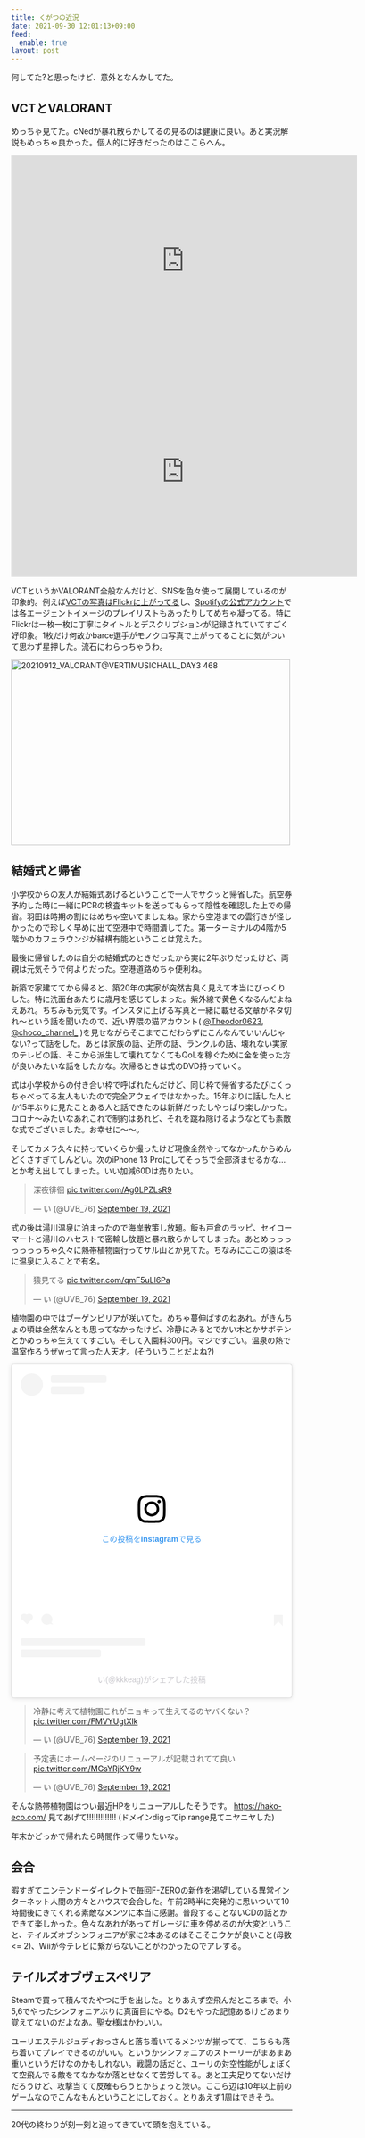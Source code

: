 ```yaml
---
title: くがつの近況
date: 2021-09-30 12:01:13+09:00
feed:
  enable: true
layout: post
---
```


何してた?と思ったけど、意外となんかしてた。

## VCTとVALORANT

めっちゃ見てた。cNedが暴れ散らかしてるの見るのは健康に良い。あと実況解説もめっちゃ良かった。個人的に好きだったのはここらへん。

<iframe src="https://clips.twitch.tv/embed?clip=SplendidProudMooseNononoCat-fQmZGOCXWVhlGMAf&parent=ikaruga.org" frameborder="0" allowfullscreen="true" scrolling="no" height="378" width="620"></iframe>
<iframe src="https://clips.twitch.tv/embed?clip=GlutenFreeOilyDotterelRitzMitz-7JrROLKJU0spuRtC&parent=ikaruga.org" frameborder="0" allowfullscreen="true" scrolling="no" height="378" width="620"></iframe>

VCTというかVALORANT全般なんだけど、SNSを色々使って展開しているのが印象的。例えば[VCTの写真はFlickrに上がってる](https://www.flickr.com/people/valorantesports/)し、[Spotifyの公式アカウント](https://open.spotify.com/artist/3wrFoI9EVjWg6m8xXeWr5t/playlists)では各エージェントイメージのプレイリストもあったりしてめちゃ凝ってる。特にFlickrは一枚一枚に丁寧にタイトルとデスクリプションが記録されていてすごく好印象。1枚だけ何故かbarce選手がモノクロ写真で上がってることに気がついて思わず星押した。流石にわらっちゃうわ。

<a data-flickr-embed="true" href="https://www.flickr.com/photos/valorantesports/51464447377/in/album-72157719831138357/" title="20210912_VALORANT@VERTIMUSICHALL_DAY3 468"><img src="https://live.staticflickr.com/65535/51464447377_a00e5c6c46.jpg" width="500" height="333" alt="20210912_VALORANT@VERTIMUSICHALL_DAY3 468"></a><script async src="//embedr.flickr.com/assets/client-code.js" charset="utf-8"></script>

## 結婚式と帰省

小学校からの友人が結婚式あげるということで一人でサクッと帰省した。航空券予約した時に一緒にPCRの検査キットを送ってもらって陰性を確認した上での帰省。羽田は時期の割にはめちゃ空いてましたね。家から空港までの雲行きが怪しかったので珍しく早めに出て空港中で時間潰してた。第一ターミナルの4階か5階かのカフェラウンジが結構有能ということは覚えた。

最後に帰省したのは自分の結婚式のときだったから実に2年ぶりだったけど、両親は元気そうで何よりだった。空港道路めちゃ便利ね。

新築で家建ててから帰ると、築20年の実家が突然古臭く見えて本当にびっくりした。特に洗面台あたりに歳月を感じてしまった。紫外線で黄色くなるんだよねえあれ。ちぢみも元気です。インスタに上げる写真と一緒に載せる文章がネタ切れ〜という話を聞いたので、近い界隈の猫アカウント( [@Theodor0623](https://twitter.com/Theodor0623), [@choco_channel_](https://twitter.com/choco_channel_) )を見せながらそこまでこだわらずにこんなんでいいんじゃない?って話をした。あとは家族の話、近所の話、ランクルの話、壊れない実家のテレビの話、そこから派生して壊れてなくてもQoLを稼ぐために金を使った方が良いみたいな話をしたかな。次帰るときは式のDVD持っていく。

式は小学校からの付き合い枠で呼ばれたんだけど、同じ枠で帰省するたびにくっちゃべってる友人もいたので完全アウェイではなかった。15年ぶりに話した人とか15年ぶりに見たことある人と話できたのは新鮮だったしやっぱり楽しかった。コロナ〜みたいなあれこれで制約はあれど、それを跳ね除けるようなとても素敵な式でございました。お幸せに〜〜。

そしてカメラ久々に持っていくらか撮ったけど現像全然やってなかったからめんどくさすぎてしんどい。次のiPhone 13 Proにしてそっちで全部済ませるかな…とか考え出してしまった。いい加減60Dは売りたい。

<blockquote class="twitter-tweet"><p lang="ja" dir="ltr">深夜徘徊 <a href="https://t.co/Ag0LPZLsR9">pic.twitter.com/Ag0LPZLsR9</a></p>&mdash; い (@UVB_76) <a href="https://twitter.com/UVB_76/status/1439636754588311556?ref_src=twsrc%5Etfw">September 19, 2021</a></blockquote> <script async src="https://platform.twitter.com/widgets.js" charset="utf-8"></script>

式の後は湯川温泉に泊まったので海岸散策し放題。飯も戸倉のラッピ、セイコーマートと湯川のハセストで密輸し放題と暴れ散らかしてしまった。あとめっっっっっっっちゃ久々に熱帯植物園行ってサル山とか見てた。ちなみにここの猿は冬に温泉に入ることで有名。

<blockquote class="twitter-tweet"><p lang="ja" dir="ltr">猿見てる <a href="https://t.co/qmF5uLl6Pa">pic.twitter.com/qmF5uLl6Pa</a></p>&mdash; い (@UVB_76) <a href="https://twitter.com/UVB_76/status/1439480208864673799?ref_src=twsrc%5Etfw">September 19, 2021</a></blockquote> <script async src="https://platform.twitter.com/widgets.js" charset="utf-8"></script>

植物園の中ではブーゲンビリアが咲いてた。めちゃ蔓伸ばすのねあれ。がきんちょの頃は全然なんとも思ってなかったけど、冷静にみるとでかい木とかサボテンとかめっちゃ生えててすごい。そして入園料300円。マジですごい。温泉の熱で温室作ろうぜwって言った人天才。(そういうことだよね?)

<blockquote class="instagram-media" data-instgrm-captioned data-instgrm-permalink="https://www.instagram.com/p/CT_oNXvFBFp/?utm_source=ig_embed&amp;utm_campaign=loading" data-instgrm-version="13" style=" background:#FFF; border:0; border-radius:3px; box-shadow:0 0 1px 0 rgba(0,0,0,0.5),0 1px 10px 0 rgba(0,0,0,0.15); margin: 1px; max-width:540px; min-width:326px; padding:0; width:99.375%; width:-webkit-calc(100% - 2px); width:calc(100% - 2px);"><div style="padding:16px;"> <a href="https://www.instagram.com/p/CT_oNXvFBFp/?utm_source=ig_embed&amp;utm_campaign=loading" style=" background:#FFFFFF; line-height:0; padding:0 0; text-align:center; text-decoration:none; width:100%;" target="_blank"> <div style=" display: flex; flex-direction: row; align-items: center;"> <div style="background-color: #F4F4F4; border-radius: 50%; flex-grow: 0; height: 40px; margin-right: 14px; width: 40px;"></div> <div style="display: flex; flex-direction: column; flex-grow: 1; justify-content: center;"> <div style=" background-color: #F4F4F4; border-radius: 4px; flex-grow: 0; height: 14px; margin-bottom: 6px; width: 100px;"></div> <div style=" background-color: #F4F4F4; border-radius: 4px; flex-grow: 0; height: 14px; width: 60px;"></div></div></div><div style="padding: 19% 0;"></div> <div style="display:block; height:50px; margin:0 auto 12px; width:50px;"><svg width="50px" height="50px" viewBox="0 0 60 60" version="1.1" xmlns="https://www.w3.org/2000/svg" xmlns:xlink="https://www.w3.org/1999/xlink"><g stroke="none" stroke-width="1" fill="none" fill-rule="evenodd"><g transform="translate(-511.000000, -20.000000)" fill="#000000"><g><path d="M556.869,30.41 C554.814,30.41 553.148,32.076 553.148,34.131 C553.148,36.186 554.814,37.852 556.869,37.852 C558.924,37.852 560.59,36.186 560.59,34.131 C560.59,32.076 558.924,30.41 556.869,30.41 M541,60.657 C535.114,60.657 530.342,55.887 530.342,50 C530.342,44.114 535.114,39.342 541,39.342 C546.887,39.342 551.658,44.114 551.658,50 C551.658,55.887 546.887,60.657 541,60.657 M541,33.886 C532.1,33.886 524.886,41.1 524.886,50 C524.886,58.899 532.1,66.113 541,66.113 C549.9,66.113 557.115,58.899 557.115,50 C557.115,41.1 549.9,33.886 541,33.886 M565.378,62.101 C565.244,65.022 564.756,66.606 564.346,67.663 C563.803,69.06 563.154,70.057 562.106,71.106 C561.058,72.155 560.06,72.803 558.662,73.347 C557.607,73.757 556.021,74.244 553.102,74.378 C549.944,74.521 548.997,74.552 541,74.552 C533.003,74.552 532.056,74.521 528.898,74.378 C525.979,74.244 524.393,73.757 523.338,73.347 C521.94,72.803 520.942,72.155 519.894,71.106 C518.846,70.057 518.197,69.06 517.654,67.663 C517.244,66.606 516.755,65.022 516.623,62.101 C516.479,58.943 516.448,57.996 516.448,50 C516.448,42.003 516.479,41.056 516.623,37.899 C516.755,34.978 517.244,33.391 517.654,32.338 C518.197,30.938 518.846,29.942 519.894,28.894 C520.942,27.846 521.94,27.196 523.338,26.654 C524.393,26.244 525.979,25.756 528.898,25.623 C532.057,25.479 533.004,25.448 541,25.448 C548.997,25.448 549.943,25.479 553.102,25.623 C556.021,25.756 557.607,26.244 558.662,26.654 C560.06,27.196 561.058,27.846 562.106,28.894 C563.154,29.942 563.803,30.938 564.346,32.338 C564.756,33.391 565.244,34.978 565.378,37.899 C565.522,41.056 565.552,42.003 565.552,50 C565.552,57.996 565.522,58.943 565.378,62.101 M570.82,37.631 C570.674,34.438 570.167,32.258 569.425,30.349 C568.659,28.377 567.633,26.702 565.965,25.035 C564.297,23.368 562.623,22.342 560.652,21.575 C558.743,20.834 556.562,20.326 553.369,20.18 C550.169,20.033 549.148,20 541,20 C532.853,20 531.831,20.033 528.631,20.18 C525.438,20.326 523.257,20.834 521.349,21.575 C519.376,22.342 517.703,23.368 516.035,25.035 C514.368,26.702 513.342,28.377 512.574,30.349 C511.834,32.258 511.326,34.438 511.181,37.631 C511.035,40.831 511,41.851 511,50 C511,58.147 511.035,59.17 511.181,62.369 C511.326,65.562 511.834,67.743 512.574,69.651 C513.342,71.625 514.368,73.296 516.035,74.965 C517.703,76.634 519.376,77.658 521.349,78.425 C523.257,79.167 525.438,79.673 528.631,79.82 C531.831,79.965 532.853,80.001 541,80.001 C549.148,80.001 550.169,79.965 553.369,79.82 C556.562,79.673 558.743,79.167 560.652,78.425 C562.623,77.658 564.297,76.634 565.965,74.965 C567.633,73.296 568.659,71.625 569.425,69.651 C570.167,67.743 570.674,65.562 570.82,62.369 C570.966,59.17 571,58.147 571,50 C571,41.851 570.966,40.831 570.82,37.631"></path></g></g></g></svg></div><div style="padding-top: 8px;"> <div style=" color:#3897f0; font-family:Arial,sans-serif; font-size:14px; font-style:normal; font-weight:550; line-height:18px;"> この投稿をInstagramで見る</div></div><div style="padding: 12.5% 0;"></div> <div style="display: flex; flex-direction: row; margin-bottom: 14px; align-items: center;"><div> <div style="background-color: #F4F4F4; border-radius: 50%; height: 12.5px; width: 12.5px; transform: translateX(0px) translateY(7px);"></div> <div style="background-color: #F4F4F4; height: 12.5px; transform: rotate(-45deg) translateX(3px) translateY(1px); width: 12.5px; flex-grow: 0; margin-right: 14px; margin-left: 2px;"></div> <div style="background-color: #F4F4F4; border-radius: 50%; height: 12.5px; width: 12.5px; transform: translateX(9px) translateY(-18px);"></div></div><div style="margin-left: 8px;"> <div style=" background-color: #F4F4F4; border-radius: 50%; flex-grow: 0; height: 20px; width: 20px;"></div> <div style=" width: 0; height: 0; border-top: 2px solid transparent; border-left: 6px solid #f4f4f4; border-bottom: 2px solid transparent; transform: translateX(16px) translateY(-4px) rotate(30deg)"></div></div><div style="margin-left: auto;"> <div style=" width: 0px; border-top: 8px solid #F4F4F4; border-right: 8px solid transparent; transform: translateY(16px);"></div> <div style=" background-color: #F4F4F4; flex-grow: 0; height: 12px; width: 16px; transform: translateY(-4px);"></div> <div style=" width: 0; height: 0; border-top: 8px solid #F4F4F4; border-left: 8px solid transparent; transform: translateY(-4px) translateX(8px);"></div></div></div> <div style="display: flex; flex-direction: column; flex-grow: 1; justify-content: center; margin-bottom: 24px;"> <div style=" background-color: #F4F4F4; border-radius: 4px; flex-grow: 0; height: 14px; margin-bottom: 6px; width: 224px;"></div> <div style=" background-color: #F4F4F4; border-radius: 4px; flex-grow: 0; height: 14px; width: 144px;"></div></div></a><p style=" color:#c9c8cd; font-family:Arial,sans-serif; font-size:14px; line-height:17px; margin-bottom:0; margin-top:8px; overflow:hidden; padding:8px 0 7px; text-align:center; text-overflow:ellipsis; white-space:nowrap;"><a href="https://www.instagram.com/p/CT_oNXvFBFp/?utm_source=ig_embed&amp;utm_campaign=loading" style=" color:#c9c8cd; font-family:Arial,sans-serif; font-size:14px; font-style:normal; font-weight:normal; line-height:17px; text-decoration:none;" target="_blank">い(@kkkeag)がシェアした投稿</a></p></div></blockquote> <script async src="//www.instagram.com/embed.js"></script>

<blockquote class="twitter-tweet"><p lang="ja" dir="ltr">冷静に考えて植物園これがニョキって生えてるのヤバくない？ <a href="https://t.co/FMVYUgtXlk">pic.twitter.com/FMVYUgtXlk</a></p>&mdash; い (@UVB_76) <a href="https://twitter.com/UVB_76/status/1439563857425358848?ref_src=twsrc%5Etfw">September 19, 2021</a></blockquote> <script async src="https://platform.twitter.com/widgets.js" charset="utf-8"></script>

<blockquote class="twitter-tweet"><p lang="ja" dir="ltr">予定表にホームページのリニューアルが記載されてて良い <a href="https://t.co/MGsYRjKY9w">pic.twitter.com/MGsYRjKY9w</a></p>&mdash; い (@UVB_76) <a href="https://twitter.com/UVB_76/status/1439485052195246081?ref_src=twsrc%5Etfw">September 19, 2021</a></blockquote> <script async src="https://platform.twitter.com/widgets.js" charset="utf-8"></script>

そんな熱帯植物園はつい最近HPをリニューアルしたそうです。 https://hako-eco.com/ 見てあげて!!!!!!!!!!!!! (ドメインdigってip range見てニヤニヤした)

年末かどっかで帰れたら時間作って帰りたいな。

## 会合

暇すぎてニンテンドーダイレクトで毎回F-ZEROの新作を渇望している異常インターネット人間の方々とハウスで会合した。午前2時半に突発的に思いついて10時間後にきてくれる素敵なメンツに本当に感謝。普段することないCDの話とかできて楽しかった。色々なあれがあってガレージに車を停めるのが大変ということ、テイルズオブシンフォニアが家に2本あるのはそこそこウケが良いこと(母数 <= 2)、Wiiが今テレビに繋がらないことがわかったのでアレする。

## テイルズオブヴェスペリア

Steamで買って積んでたやつに手を出した。とりあえず空飛んだところまで。小5,6でやったシンフォニアぶりに真面目にやる。D2もやった記憶あるけどあまり覚えてないのだよなあ。聖女様はかわいい。

ユーリエステルジュディおっさんと落ち着いてるメンツが揃ってて、こちらも落ち着いてプレイできるのがいい。というかシンフォニアのストーリーがまあまあ重いというだけなのかもしれない。戦闘の話だと、ユーリの対空性能がしょぼくて空飛んでる敵をてなかなか落とせなくて苦労してる。あと工夫足りてないだけだろうけど、攻撃当てて反確もらうとかちょっと渋い。ここら辺は10年以上前のゲームなのでこんなもんということにしておく。とりあえず1周はできそう。

-------------

20代の終わりが刻一刻と迫ってきていて頭を抱えている。
